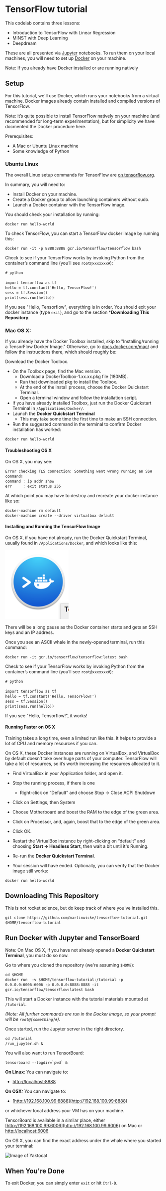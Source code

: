 
# TensorFlow tutorial

This codelab contains three lessons:

* Introduction to TensorFlow with Linear Regression
* MINST with Deep Learning
* Deepdream

These are all presented via [Jupyter](jupyter.org) notebooks.  To run
them on your local machines, you will need to set up [Docker](docker.org) on your
machine. 

Note: If you already have Docker installed or are running natively


## Setup

For this tutorial, we'll use Docker, which runs your notebooks from a
virtual machine.  Docker images already contain installed and compiled
versions of TensorFlow.

Note: it’s quite possible to install TensorFlow natively on your
machine (and recommended for long-term experimentation), but for
simplicity we have docmented the Docker procedure here.

Prerequisites:
* A Mac or Ubuntu Linux machine
* Some knowledge of Python

### Ubuntu Linux

The overall Linux setup commands for TensorFlow are [on
tensorflow.org](https://www.tensorflow.org/versions/r0.10/get_started/os_setup.html#docker-installation).

In summary, you will need to:

* Install Docker on your machine.
* Create a Docker group to allow launching containers without sudo.
* Launch a Docker container with the TensorFlow image.

You should check your installation by running:

```
docker run hello-world
```

To check TensorFlow, you can start a TensorFlow docker image by
running this:

```
docker run -it -p 8888:8888 gcr.io/tensorflow/tensorflow bash
```

Check to see if your TensorFlow works by invoking Python from the container’s command line (you’ll see `root@xxxxxxx#`):

```
# python

import tensorflow as tf
hello = tf.constant('Hello, TensorFlow!')
sess = tf.Session()
print(sess.run(hello))
```

If you see "Hello, Tensorflow", everything is in order.  You should
exit your docker instance (type `exit`), and go to the section ***Downloading This Repository**.

### Mac OS X:

If you already have the Docker Toolbox installed, skip to
"Installing/running a TensorFlow Docker Image." Otherwise, go to
[docs.docker.com/mac/](http://docs.docker.com/mac/) and follow the
instructions there, which should roughly be:

Download the Docker Toolbox. 
* On the Toolbox page, find the Mac version.
  * Download a DockerToolbox-1.xx.xx.pkg file (180MB).
  * Run that downloaded pkg to install the Toolbox.
  * At the end of the install process, choose the Docker Quickstart Terminal.
  * Open a terminal window and follow the installation script.
* If you have already installed Toolbox, just run the Docker Quickstart Terminal in `/Applications/Docker/`.
* Launch the **Docker Quickstart Terminal** 
  * This may take some time the first time to make an SSH connection.
* Run the suggested command in the terminal to confirm Docker
installation has worked:
```
docker run hello-world
```

#### Troubleshooting OS X

On OS X, you may see:

```
Error checking TLS connection: Something went wrong running an SSH command!
command : ip addr show
err     : exit status 255
```

At which point you may have to destroy and recreate your docker instance like so:

```
docker-machine rm default
docker-machine create --driver virtualbox default
```

#### Installing and Running the TensorFlow Image

On OS X, if you have not already, run the Docker Quickstart Terminal,
usually found in `/Applications/Docker`, and which looks like this:

![Quickstart Terminal Icon](images/quickstart-icon.png)

There will be a long pause as the Docker container starts and gets an
SSH keys and an IP address.

Once you see an ASCII whale in the newly-opened terminal, run this command:

```
docker run -it gcr.io/tensorflow/tensorflow:latest bash
```

Check to see if your TensorFlow works by invoking Python from the container’s command line (you’ll see `root@xxxxxxx#`):

```
# python

import tensorflow as tf
hello = tf.constant('Hello, TensorFlow!')
sess = tf.Session()
print(sess.run(hello))
```

If you see "Hello, Tensorflow!", it works!

#### Running Faster on OS X

Training takes a long time, even a limited run like this. It helps to
provide a lot of CPU and memory resources if you can.

On OS X, these Docker instances are running on VirtualBox, and
VirtualBox by default doesn’t take over huge parts of your
computer. TensorFlow will take a lot of resources, so it’s worth
increasing the resources allocated to it.

* Find VirtualBox in your Application folder, and open it.
* Stop the running process, if there is one
  * Right-click on “Default” and choose Stop -> Close ACPI Shutdown
* Click on Settings, then System
* Choose Motherboard and boost the RAM to the edge of the green area. 
* Click on Processor, and, again, boost that to the edge of the green area.
* Click OK.
* Restart the VirtualBox instance by right-clicking on “default” and choosing **Start -> Headless Start**, then wait a bit until it's Running.
* Re-run the **Docker Quickstart Terminal**.

* Your session will have ended.  Optionally, you can verify that the Docker image still works:

```
docker run hello-world
```

## Downloading This Repository

This is not rocket science, but do keep track of where you've
installed this.

```
git clone https://github.com/martinwicke/tensorflow-tutorial.git $HOME/tensorflow-tutorial
```

## Run Docker with Jupyter and TensorBoard

Note: On Mac OS X, if you have not already opened a **Docker
Quickstart Terminal**, you must do so now.

Go to where you cloned the repository (we're assuming `$HOME`):

```
cd $HOME
docker run  -v $HOME/tensorflow-tutorial:/tutorial -p 0.0.0.0:6006:6006 -p 0.0.0.0:8888:8888 -it gcr.io/tensorflow/tensorflow:latest bash
```

This will start a Docker instance with the tutorial materials mounted
at `/tutorial`.

*(Note: All further commands are run in the Docker
image, so your prompt will be `root@[something]#`).*

Once started, run the Jupyter server in the right directory.

```
cd /tutorial
/run_jupyter.sh &
```

You will also want to run TensorBoard:

```
tensorboard --logdir=`pwd` &
```

**On Linux**:  You can navigate to:

* [http://localhost:8888](http://localhost:8888)


**On OSX:** You can navigate to:

* [http://192.168.100.99:8888](http://192.168.100.99:8888)

or whichever local address your VM has on your machine.

TensorBoard is available in a similar place, either
[http://192.168.100.99:6006](http://192.168.100.99:6006) on Mac or [http://localhost:6006](http://localhost:6006)

On OS X, you can find the exact address under the whale where you
started your terminal:

![Image of Yaktocat](https://octodex.github.com/images/yaktocat.png)

## When You're Done

To exit Docker, you can simply enter `exit` or hit `Ctrl-D`.








